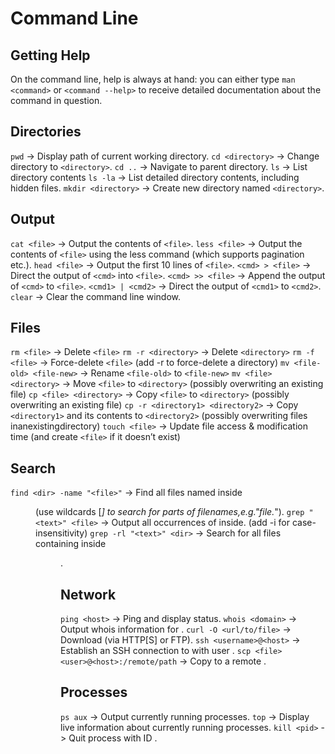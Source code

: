 # Command Line


## Getting Help

On the command line, help is always at hand: you can either type `man <command>` or `<command --help>` to receive detailed documentation about the command in question.

## Directories

`pwd` -> Display path of current working directory.
`cd <directory>` -> Change directory to `<directory>`.
`cd ..` -> Navigate to parent directory.
`ls` -> List directory contents
`ls -la` -> List detailed directory contents, including hidden files.
`mkdir <directory>` -> Create new directory named `<directory>`.

## Output

`cat <file>` -> Output the contents of `<file>`.
`less <file>` -> Output the contents of `<file>` using the less command (which supports pagination etc.).
`head <file>` -> Output the first 10 lines of `<file>`.
`<cmd> > <file>` -> Direct the output of `<cmd>` into `<file>`.
`<cmd> >> <file>` -> Append the output of `<cmd>` to `<file>`.
`<cmd1> | <cmd2>` -> Direct the output of `<cmd1>` to `<cmd2>`.
`clear` -> Clear the command line window.

## Files

`rm <file>` -> Delete `<file>`
`rm -r <directory>` -> Delete `<directory>`
`rm -f <file>` -> Force-delete `<file>` (add -r to force-delete a directory)
`mv <file-old> <file-new>` -> Rename `<file-old>` to `<file-new>`
`mv <file> <directory>` -> Move `<file>` to `<directory>` (possibly overwriting an existing file)
`cp <file> <directory>` -> Copy `<file>` to `<directory>` (possibly overwriting an existing file)
`cp -r <directory1> <directory2>` -> Copy `<directory1>` and its contents to `<directory2>` (possibly overwriting files inanexistingdirectory)
`touch <file>` -> Update file access & modification time (and create `<file>` if it doesn’t exist)

## Search
`find <dir> -name "<file>"` -> Find all files named <file> inside <dir> (use wildcards [*] to search for parts of filenames,e.g."file.*").
`grep "<text>" <file>` -> Output all occurrences of <text> inside. <file> (add -i for case-insensitivity) 
`grep -rl "<text>" <dir>` -> Search for all files containing <text> inside <dir>.

## Network
`ping <host>` -> Ping <host> and display status.
`whois <domain>` -> Output whois information for <domain>.
`curl -O <url/to/file>` -> Download <file> (via HTTP[S] or FTP).
`ssh <username>@<host>` -> Establish an SSH connection to <host> with user <username>.
`scp <file> <user>@<host>:/remote/path` -> Copy <file> to a remote <host>.

## Processes
`ps aux` -> Output currently running processes.
`top` -> Display live information about currently running processes.
`kill <pid>` -> Quit process with ID <pid>.
